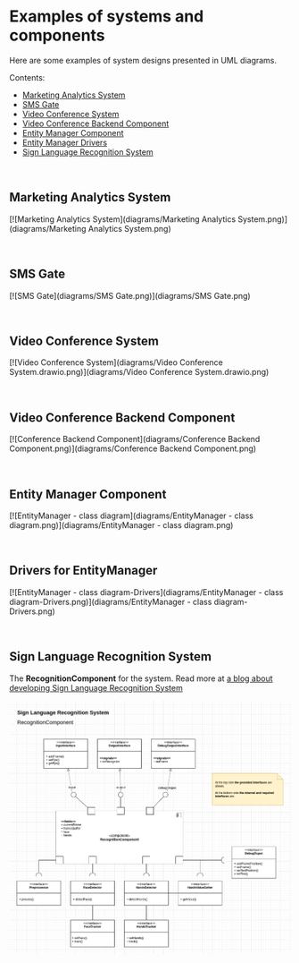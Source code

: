 # Examples of systems and components

Here are some examples of system designs presented in UML diagrams.

Contents:
- [Marketing Analytics System](#marketing-analytics-system)
- [SMS Gate](#sms-gate)
- [Video Conference System](#video-conference-system)
- [Video Conference Backend Component](#video-conference-backend-component)
- [Entity Manager Component](#entity-manager-component)
- [Entity Manager Drivers](#drivers-for-entitymanager)
- [Sign Language Recognition System](#sign-language-recognition-system)

<br/>

## Marketing Analytics System
[![Marketing Analytics System](diagrams/Marketing Analytics System.png)](diagrams/Marketing Analytics System.png)

<br/>

## SMS Gate
[![SMS Gate](diagrams/SMS Gate.png)](diagrams/SMS Gate.png)

<br/>

## Video Conference System
[![Video Conference System](diagrams/Video Conference System.drawio.png)](diagrams/Video Conference System.drawio.png)

<br/>

## Video Conference Backend Component
[![Conference Backend Component](diagrams/Conference Backend Component.png)](diagrams/Conference Backend Component.png)

<br/>

## Entity Manager Component
[![EntityManager - class diagram](diagrams/EntityManager - class diagram.png)](diagrams/EntityManager - class diagram.png)

<br/>

## Drivers for EntityManager
[![EntityManager - class diagram-Drivers](diagrams/EntityManager - class diagram-Drivers.png)](diagrams/EntityManager - class diagram-Drivers.png)

<br/>

## Sign Language Recognition System

The **RecognitionComponent** for the system. Read more at [a blog about developing Sign Language Recognition System](/srls/index.md)

[![RecognitionComponent diagram](diagrams/RecognitionComponent.2.drawio.png)](diagrams/RecognitionComponent.2.drawio.png)

